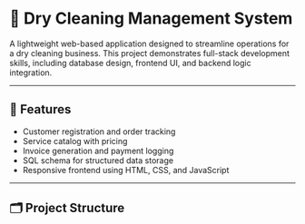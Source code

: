 # 🧼 Dry Cleaning Management System

A lightweight web-based application designed to streamline operations for a dry cleaning business. This project demonstrates full-stack development skills, including database design, frontend UI, and backend logic integration.

---

## 🚀 Features

- Customer registration and order tracking
- Service catalog with pricing
- Invoice generation and payment logging
- SQL schema for structured data storage
- Responsive frontend using HTML, CSS, and JavaScript

---

## 🗂️ Project Structure

